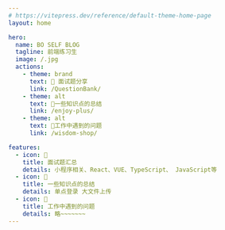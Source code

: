 ```yaml
---
# https://vitepress.dev/reference/default-theme-home-page
layout: home

hero:
  name: BO SELF BLOG
  tagline: 前端练习生
  image: /.jpg
  actions:
    - theme: brand
      text: 🚙 面试题分享
      link: /QuestionBank/
    - theme: alt
      text: 🥇一些知识点的总结
      link: /enjoy-plus/
    - theme: alt
      text: 🥈工作中遇到的问题
      link: /wisdom-shop/

features:
  - icon: 🎯
    title: 面试题汇总
    details: 小程序相关、React、VUE、TypeScript、 JavaScript等
  - icon: 🥇
    title: 一些知识点的总结
    details: 单点登录 大文件上传
  - icon: 🥈
    title: 工作中遇到的问题
    details: 略~~~~~~~
---
```


